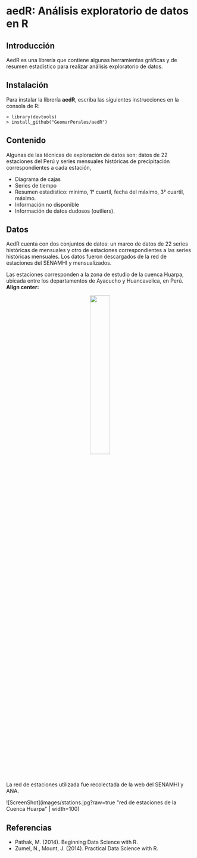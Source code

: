 # **aedR: Análisis exploratorio de datos en R**

## Introducción

AedR es una librería que contiene algunas herramientas gráficas y de resumen estadístico para realizar análisis exploratorio de datos.

## Instalación

Para instalar la librería **aedR**, escriba las siguientes instrucciones en la consola de R:
```	
> library(devtools)
> install_github("GeomarPerales/aedR")		
```

## Contenido

Algunas de las técnicas de exploración de datos son:
datos de 22 estaciones del Perú y series mensuales históricas de precipitación correspondientes a cada estación, 

* Diagrama de cajas
* Series de tiempo
* Resumen estadístico: minimo, 1° cuartil, fecha del máximo, 3° cuartil, máximo.
* Información no disponible
* Información de datos dudosos (outliers).

## Datos

AedR cuenta con dos conjuntos de datos: un marco de datos de 22 series históricas de mensuales y otro de estaciones correspondientes a las series históricas mensuales. Los datos fueron descargados de la red de estaciones del SENAMHI y mensualizados.

Las estaciones corresponden a la zona de estudio de la cuenca Huarpa, ubicada entre los departamentos de Ayacucho y Huancavelica, en Perú.
**Align center:**
<p align="center" width="100%">
    <img width="33%" src="https://github.com/GeomarPerales/aedR/tree/main/images/cuenca.jpg"> 
</p>



La red de estaciones utilizada fue recolectada de la web del SENAMHI y ANA.

![ScreenShot](images/stations.jpg?raw=true "red de estaciones de la Cuenca Huarpa" | width=100)

## Referencias

* Pathak, M. (2014). Beginning Data Science with R.
* Zumel, N., Mount, J. (2014). Practical Data Science with R.

 
